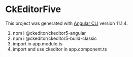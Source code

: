 # CkEditorFive

This project was generated with [Angular CLI](https://github.com/angular/angular-cli) version 11.1.4.

1. npm i @ckeditor/ckeditor5-angular
2. npm i @ckeditor/ckeditor5-build-classic
3. import in app.module.ts
4. import and use ckeditor in app.component.ts


